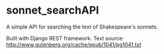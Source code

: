 # sonnet_searchAPI
A simple API for searching the text of Shakespeare's sonnets.

Built with Django REST framework.
Text source: http://www.gutenberg.org/cache/epub/1041/pg1041.txt
